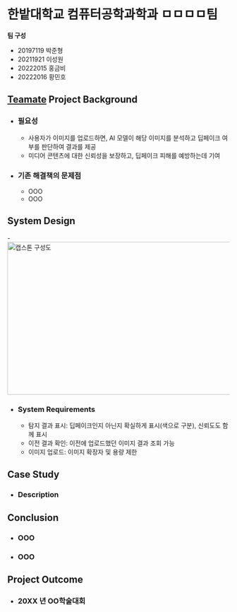 # 한밭대학교 컴퓨터공학과학과 ㅁㅁㅁㅁ팀

**팀 구성**
- 20197119 박준형 
- 20211921 이성원
- 20222015 홍금비
- 20222016 황민호

## <u>Teamate</u> Project Background
- ### 필요성
  - 사용자가 이미지를 업로드하면, AI 모델이 해당 이미지를 분석하고 딥페이크 여부를 판단하여 결과를 제공
  - 미디어 콘텐츠에 대한 신뢰성을 보장하고, 딥페이크 피해를 예방하는데 기여
- ### 기존 해결책의 문제점
  - OOO
  - OOO
  
## System Design
-<img width="825" height="346" alt="캡스톤 구성도" src="https://github.com/user-attachments/assets/30ecbe15-70e5-4c94-b6fa-cf2f8e7c7206" />

  - ### System Requirements
    - 탐지 결과 표시: 딥페이크인지 아닌지 확실하게 표시(색으로 구분), 신뢰도도 함께 표시
    - 이전 결과 확인: 이전에 업로드했던 이미지 결과 조회 가능
    - 이미지 업로드: 이미지 확장자 및 용량 제한
    
## Case Study
  - ### Description
  
  
## Conclusion
  - ### OOO
  - ### OOO
  
## Project Outcome
- ### 20XX 년 OO학술대회 
